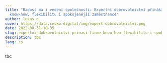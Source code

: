 ```yaml
---
title: "Radost má i vedení společnosti: Expertní dobrovolnictví přináší firmě
  know-how, flexibilitu i spokojenější zaměstnance"
author: lukas.n
cover: https://data.cesko.digital/img/expert-dobrovolnictvi.png
date: 2022-08-31-10-35
slug: expertni-dobrovolnictvi-prinasi-firme-know-how-flexibilitu-i-spokojenejsi-zamestnance
description: tbc
lang: cs
---
```

tbc